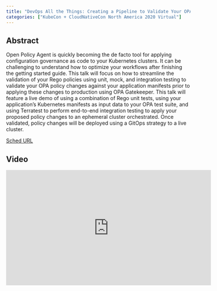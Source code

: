 ```yaml
---
title: "DevOps All the Things: Creating a Pipeline to Validate Your OPA Policies - Goran Osim & Karpagam Balan, Booz Allen Hamilton"
categories: ["KubeCon + CloudNativeCon North America 2020 Virtual"]
---
```


## Abstract

Open Policy Agent is quickly becoming the de facto tool for applying configuration governance as code to your Kubernetes clusters. It can be challenging to understand how to optimize your workflows after finishing the getting started guide. This talk will focus on how to streamline the validation of your Rego policies using unit, mock, and integration testing to validate your OPA policy changes against your application manifests prior to applying these changes to production using OPA Gatekeeper. This talk will feature a live demo of using a combination of Rego unit tests, using your application’s Kubernetes manifests as input data to your OPA test suite, and using Terratest to perform end-to-end integration testing to apply your proposed policy changes to an ephemeral cluster orchestrated. Once validated, policy changes will be deployed using a GitOps strategy to a live cluster.

[Sched URL](https://kccncna20.sched.com/event/1ecd29ef9c1a4e2703a64c057f51630c)

## Video

<iframe width='560' height='315' src='https://www.youtube.com/embed/OTLow5yN34c' frameborder='0' allow='accelerometer; autoplay; encrypted-media; gyroscope; picture-in-picture' allowfullscreen></iframe>
